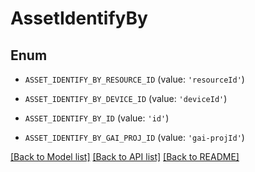 # AssetIdentifyBy


## Enum

* `ASSET_IDENTIFY_BY_RESOURCE_ID` (value: `'resourceId'`)

* `ASSET_IDENTIFY_BY_DEVICE_ID` (value: `'deviceId'`)

* `ASSET_IDENTIFY_BY_ID` (value: `'id'`)

* `ASSET_IDENTIFY_BY_GAI_PROJ_ID` (value: `'gai-projId'`)

[[Back to Model list]](../README.md#documentation-for-models) [[Back to API list]](../README.md#documentation-for-api-endpoints) [[Back to README]](../README.md)



